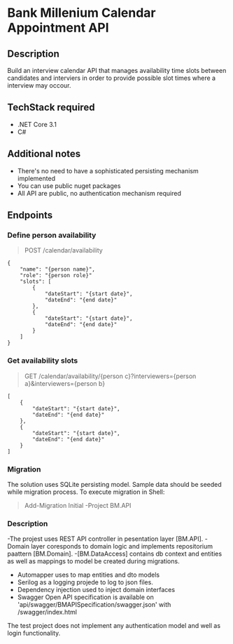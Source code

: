 # Bank Millenium Calendar Appointment API

## Description
Build an interview calendar API that manages availability time slots between candidates and interviers in order to provide possible slot times where a interview may occour.

## TechStack required
- .NET Core 3.1 
- C#

## Additional notes
- There's no need to have a sophisticated persisting mechanism implemented
- You can use public nuget packages
- All API are public, no authentication mechanism required

## Endpoints

### Define person availability

> POST /calendar/availability
```
{
    "name": "{person name}",
    "role": "{person role}"
    "slots": [
        {
            "dateStart": "{start date}",
            "dateEnd": "{end date}"
        },
        {
            "dateStart": "{start date}",
            "dateEnd": "{end date}"
        }
    ]
}
```

### Get availability slots

> GET /calendar/availability/{person c}?interviewers={person a}&interviewers={person b}
```
[
    {
        "dateStart": "{start date}",
        "dateEnd": "{end date}"
    },
    {
        "dateStart": "{start date}",
        "dateEnd": "{end date}"
    }
]
```


### Migration
The solution uses SQLite persisting model. Sample data should be seeded while migration process. 
To execute migration in Shell: 
> Add-Migration Initial -Project BM.API



### Description
-The projest uses REST API controller in pesentation layer [BM.API].
-Domain layer coresponds to domain logic and implements repositorium paattern [BM.Domain].
-[BM.DataAccess] contains db context and entities as well as mappings to model be created during migrations.
- Automapper uses to map entities and dto models 
- Serilog as a logging projede to log to json files.
- Dependency injection used to inject domain interfaces
- Swagger Open API specification is available on 'api/swagger/BMAPISpecification/swagger.json' with /swagger/index.html
  
The test project does not implement any authentication model and well as login functionality.
